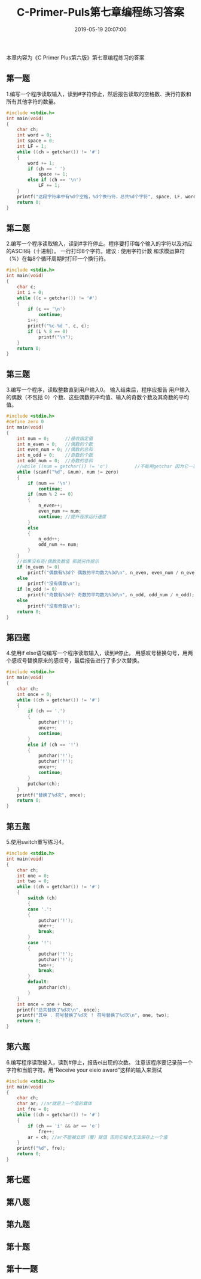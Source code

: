 ﻿---
title: C-Primer-Puls第七章编程练习答案
date: 2019-05-19 20:07:00
tags: [C语言,答案]
categories: 代码
---



本章内容为《C Primer Plus第六版》第七章编程练习的答案


## 第一题

1.编写一个程序读取输入，读到#字符停止，然后报告读取的空格数、换行符数和所有其他字符的数量。

``` c
#include <stdio.h>
int main(void)
{
    char ch;
    int word = 0;
    int space = 0;
    int LF = 1;
    while ((ch = getchar()) != '#')
    {
        word += 1;
        if (ch == ' ')
            space += 1;
        else if (ch == '\n')
            LF += 1;
    }
    printf("这段字符串中有%d个空格，%d个换行符，总共%d个字符", space, LF, word);
    return 0;
}
```

<!--more-->

## 第二题


2.编写一个程序读取输入，读到#字符停止。程序要打印每个输入的字符以及对应的ASCII码（十进制）。
一行打印8个字符。建议 : 使用字符计数 和求模运算符（%）在每8个循环周期时打印一个换行符。

``` c
#include <stdio.h>
int main(void)
{
    char c;
    int i = 0;
    while ((c = getchar()) != '#')
    {
        if (c == '\n')
            continue;
        i++;
        printf("%c-%d ", c, c);
        if (i % 8 == 0)
            printf("\n");
    }
    return 0;
}
```


## 第三题

3.编写一个程序，读取整数直到用户输入0。
输入结束后，程序应报告 用户输入的偶数（不包括 0）个数、这些偶数的平均值、输入的奇数个数及其奇数的平均值。

``` c
#include <stdio.h>
#define zero 0
int main(void)
{
    int num = 0;      //接收指定值
    int n_even = 0;   //偶数的个数
    int even_num = 0; //偶数的总和
    int n_odd = 0;    //奇数的个数
    int odd_num = 0;  //奇数的总和
    //while ((num = getchar()) != 'o')			//不能用getchar 因为它一次只会吃一个字符
    while (scanf("%d", &num), num != zero)
    {
        if (num == '\n')
            continue;
        if (num % 2 == 0)
        {
            n_even++;
            even_num += num;
            continue; //提升程序运行速度
        }
        else
        {
            n_odd++;
            odd_num += num;
        }
    }
    //如果没有奇/偶数及数值 那就另作提示
    if (n_even != 0)
        printf("偶数有%3d个 偶数的平均数为%3d\n", n_even, even_num / n_even);
    else
        printf("没有偶数\n");
    if (n_odd != 0)
        printf("奇数有%3d个 奇数的平均数为%3d\n", n_odd, odd_num / n_odd);
    else
        printf("没有奇数\n");
    return 0;
}
```

## 第四题

4.使用if else语句编写一个程序读取输入，读到#停止。
用感叹号替换句号，用两个感叹号替换原来的感叹号，最后报告进行了多少次替换。

``` c
#include <stdio.h>
int main(void)
{
    char ch;
    int once = 0;
    while ((ch = getchar()) != '#')
    {
        if (ch == '.')
        {
            putchar('!');
            once++;
            continue;
        }
        else if (ch == '!')
        {
            putchar('!');
            putchar('!');
            once++;
            continue;
        }
        putchar(ch);
    }
    printf("替换了%d次", once);
    return 0;
}
```

## 第五题

5.使用switch重写练习4。

``` c
#include <stdio.h>
int main(void)
{
    char ch;
    int one = 0;
    int two = 0;
    while ((ch = getchar()) != '#')
    {
        switch (ch)
        {
        case '.':
        {
            putchar('!');
            one++;
            break;
        }
        case '!':
        {
            putchar('!');
            putchar('!');
            two++;
            break;
        }
        default:
            putchar(ch);
        }
    }
    int once = one + two;
    printf("总共替换了%d次\n", once);
    printf("其中 . 符号替换了%d次 ！ 符号替换了%d次\n", one, two);
    return 0;
}
```

## 第六题


6.编写程序读取输入，读到#停止，报告ei出现的次数。
注意该程序要记录前一个字符和当前字符。用“Receive your eieio award”这样的输入来测试

``` c
#include <stdio.h>
int main(void)
{
    char ch;
    char ar; //ar就是上一个值的载体
    int fre = 0;
    while ((ch = getchar()) != '#')
    {
        if (ch == 'i' && ar == 'e')
            fre++;
        ar = ch; //ar不能被立即（覆）赋值 否则它根本无法保存上一个值
    }
    printf("%d", fre);
    return 0;
}
```



## 第七题
## 第八题
## 第九题
## 第十题
## 第十一题